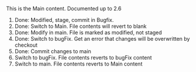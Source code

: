 This is the Main content. Documented up to 2.6
1. Done: Modified, stage, commit in Bugfix. 
2. Done: Switch to Main. File contents will revert to blank
3. Done: Modify in main. File is marked as modified, not staged
4. Done: Switch to bugFix. Get an error that changes will be overwritten by checkout
5. Done: Commit changes to main
6. Switch to bugFix. File contents reverts to bugFix content
7. Switch to main. File contents reverts to Main content